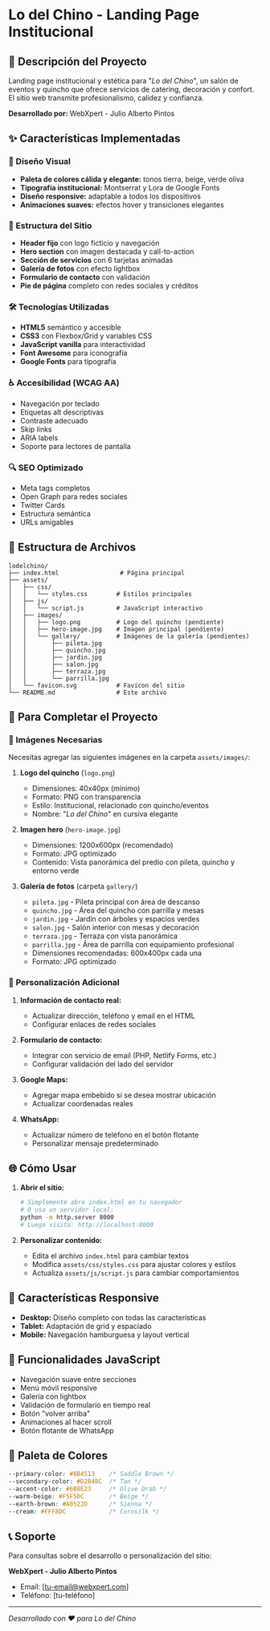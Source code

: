 # Lo del Chino - Landing Page Institucional

## 🏡 Descripción del Proyecto

Landing page institucional y estética para "*Lo del Chino*", un salón de eventos y quincho que ofrece servicios de catering, decoración y confort. El sitio web transmite profesionalismo, calidez y confianza.

**Desarrollado por:** WebXpert - Julio Alberto Pintos

## ✨ Características Implementadas

### 🎨 Diseño Visual
- **Paleta de colores cálida y elegante:** tonos tierra, beige, verde oliva
- **Tipografía institucional:** Montserrat y Lora de Google Fonts
- **Diseño responsive:** adaptable a todos los dispositivos
- **Animaciones suaves:** efectos hover y transiciones elegantes

### 📱 Estructura del Sitio
- **Header fijo** con logo ficticio y navegación
- **Hero section** con imagen destacada y call-to-action
- **Sección de servicios** con 6 tarjetas animadas
- **Galería de fotos** con efecto lightbox
- **Formulario de contacto** con validación
- **Pie de página** completo con redes sociales y créditos

### 🛠️ Tecnologías Utilizadas
- **HTML5** semántico y accesible
- **CSS3** con Flexbox/Grid y variables CSS
- **JavaScript vanilla** para interactividad
- **Font Awesome** para iconografía
- **Google Fonts** para tipografía

### ♿ Accesibilidad (WCAG AA)
- Navegación por teclado
- Etiquetas alt descriptivas
- Contraste adecuado
- Skip links
- ARIA labels
- Soporte para lectores de pantalla

### 🔍 SEO Optimizado
- Meta tags completos
- Open Graph para redes sociales
- Twitter Cards
- Estructura semántica
- URLs amigables

## 📁 Estructura de Archivos

```
lodelchino/
├── index.html                 # Página principal
├── assets/
│   ├── css/
│   │   └── styles.css        # Estilos principales
│   ├── js/
│   │   └── script.js         # JavaScript interactivo
│   ├── images/
│   │   ├── logo.png          # Logo del quincho (pendiente)
│   │   ├── hero-image.jpg    # Imagen principal (pendiente)
│   │   └── gallery/          # Imágenes de la galería (pendientes)
│   │       ├── pileta.jpg
│   │       ├── quincho.jpg
│   │       ├── jardin.jpg
│   │       ├── salon.jpg
│   │       ├── terraza.jpg
│   │       └── parrilla.jpg
│   └── favicon.svg           # Favicon del sitio
└── README.md                 # Este archivo
```

## 🚀 Para Completar el Proyecto

### 📸 Imágenes Necesarias

Necesitas agregar las siguientes imágenes en la carpeta `assets/images/`:

1. **Logo del quincho** (`logo.png`)
   - Dimensiones: 40x40px (mínimo)
   - Formato: PNG con transparencia
   - Estilo: Institucional, relacionado con quincho/eventos
   - Nombre: "*Lo del Chino*" en cursiva elegante

2. **Imagen hero** (`hero-image.jpg`)
   - Dimensiones: 1200x600px (recomendado)
   - Formato: JPG optimizado
   - Contenido: Vista panorámica del predio con pileta, quincho y entorno verde

3. **Galería de fotos** (carpeta `gallery/`)
   - `pileta.jpg` - Pileta principal con área de descanso
   - `quincho.jpg` - Área del quincho con parrilla y mesas
   - `jardin.jpg` - Jardín con árboles y espacios verdes
   - `salon.jpg` - Salón interior con mesas y decoración
   - `terraza.jpg` - Terraza con vista panorámica
   - `parrilla.jpg` - Área de parrilla con equipamiento profesional
   - Dimensiones recomendadas: 600x400px cada una
   - Formato: JPG optimizado

### 🔧 Personalización Adicional

1. **Información de contacto real:**
   - Actualizar dirección, teléfono y email en el HTML
   - Configurar enlaces de redes sociales

2. **Formulario de contacto:**
   - Integrar con servicio de email (PHP, Netlify Forms, etc.)
   - Configurar validación del lado del servidor

3. **Google Maps:**
   - Agregar mapa embebido si se desea mostrar ubicación
   - Actualizar coordenadas reales

4. **WhatsApp:**
   - Actualizar número de teléfono en el botón flotante
   - Personalizar mensaje predeterminado

## 🌐 Cómo Usar

1. **Abrir el sitio:**
   ```bash
   # Simplemente abre index.html en tu navegador
   # O usa un servidor local:
   python -m http.server 8000
   # Luego visita: http://localhost:8000
   ```

2. **Personalizar contenido:**
   - Edita el archivo `index.html` para cambiar textos
   - Modifica `assets/css/styles.css` para ajustar colores y estilos
   - Actualiza `assets/js/script.js` para cambiar comportamientos

## 📱 Características Responsive

- **Desktop:** Diseño completo con todas las características
- **Tablet:** Adaptación de grid y espaciado
- **Mobile:** Navegación hamburguesa y layout vertical

## 🎯 Funcionalidades JavaScript

- Navegación suave entre secciones
- Menú móvil responsive
- Galería con lightbox
- Validación de formulario en tiempo real
- Botón "volver arriba"
- Animaciones al hacer scroll
- Botón flotante de WhatsApp

## 🎨 Paleta de Colores

```css
--primary-color: #8B4513    /* Saddle Brown */
--secondary-color: #D2B48C  /* Tan */
--accent-color: #6B8E23     /* Olive Drab */
--warm-beige: #F5F5DC       /* Beige */
--earth-brown: #A0522D      /* Sienna */
--cream: #FFF8DC            /* Cornsilk */
```

## 📞 Soporte

Para consultas sobre el desarrollo o personalización del sitio:

**WebXpert - Julio Alberto Pintos**
- Email: [tu-email@webxpert.com]
- Teléfono: [tu-teléfono]

---

*Desarrollado con ❤️ para Lo del Chino*
